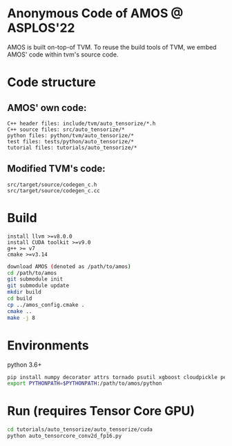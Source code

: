 # Anonymous Code of AMOS @ ASPLOS'22

AMOS is built on-top-of TVM.
To reuse the build tools of TVM, we embed AMOS' code within tvm's source code.
# Code structure
## AMOS' own code:
```
C++ header files: include/tvm/auto_tensorize/*.h
C++ source files: src/auto_tensorize/*
python files: python/tvm/auto_tensorize/*
test files: tests/python/auto_tensorize/*
tutorial files: tutorials/auto_tensorize/*
```

## Modified TVM's code:
```
src/target/source/codegen_c.h
src/target/source/codegen_c.cc
```

# Build
```
install llvm >=v8.0.0
install CUDA toolkit >=v9.0
g++ >= v7
cmake >=v3.14
```
```sh
download AMOS (denoted as /path/to/amos)
cd /path/to/amos
git submodule init
git submodule update
mkdir build
cd build
cp ../amos_config.cmake .
cmake ..
make -j 8
```

# Environments
python 3.6+
```sh
pip install numpy decorator attrs tornado psutil xgboost cloudpickle pebble sklearn
export PYTHONPATH=$PYTHONPATH:/path/to/amos/python
```

# Run (requires Tensor Core GPU)
```sh
cd tutorials/auto_tensorize/auto_tensorize/cuda
python auto_tensorcore_conv2d_fp16.py
```
